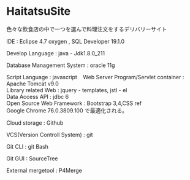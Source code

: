 # HaitatsuSite
色々な飲食店の中で一つを選んで料理注文をするデリバリーサイト

IDE : Eclipse 4.7 oxygen , SQL Developer 19.1.0  

Develop Language : java - Jdk1.8.0_211  

Database Management System : oracle 11g  
      
⁠Script Language : javascript   
⁠
⁠Web Server Program/Servlet container : Apache Tomcat v9.0  
⁠
Library related Web : jquery - templates, jstl - el  
⁠
Data Access API : jdbc 6  
⁠
Open Source Web Framework : Bootstrap 3,4,CSS ref  
⁠
⁠Google Chrome 76.0.3809.100 で最適化される。  

⁠⁠Cloud storage⁠ : Github  ⁠
      
⁠VCS(Version Controll System) : git  
      
⁠⁠Git CLI ⁠: git Bash  ⁠⁠
      
Git GUI⁠ : SourceTree  
      
⁠⁠External mergetool⁠ : P4Merge  
